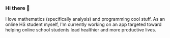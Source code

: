 ### Hi there 👋

I love mathematics (specifically analysis) and programming cool stuff. 
As an online HS student myself, I'm currently working on an app targeted toward helping online school students lead healthier and more productive lives. 
<!--
**Coder271828/Coder271828** is a ✨ _special_ ✨ repository because its `README.md` (this file) appears on your GitHub profile.

Here are some ideas to get you started:

- 🔭 I’m currently working on ...
- 🌱 I’m currently learning ...
- 👯 I’m looking to collaborate on ...
- 🤔 I’m looking for help with ...
- 💬 Ask me about ...
- 📫 How to reach me: ...
- 😄 Pronouns: ...
- ⚡ Fun fact: ...
-->
